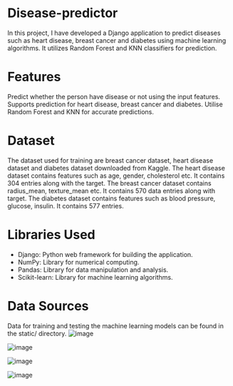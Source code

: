 # Disease-predictor
In this project, I have developed a Django application to predict diseases such as heart disease, breast cancer and diabetes using machine learning algorithms. It utilizes Random Forest and KNN classifiers for prediction.
# Features
Predict whether the person have disease or not using the input features.
Supports prediction for heart disease, breast cancer and diabetes.
Utilise Random Forest and KNN for accurate predictions.
# Dataset
The dataset used for training are breast cancer dataset, heart disease dataset and diabetes dataset downloaded from Kaggle. The heart disease dataset contains features such as age, gender, cholesterol etc. It contains 304 entries along with the target. The breast cancer dataset contains radius_mean, texture_mean etc. It contains 570 data entries along with target. The diabetes dataset contains features such as blood pressure, glucose, insulin. It contains 577 entries.
# Libraries Used
* Django: Python web framework for building the application.
* NumPy: Library for numerical computing.
* Pandas: Library for data manipulation and analysis.
* Scikit-learn: Library for machine learning algorithms.
# Data Sources
Data for training and testing the machine learning models can be found in the static/ directory.
![image](https://github.com/Amrutha-Aneesh/Disease-predictor/assets/92156921/b914db46-aaff-40f8-9136-a9a821da21c4)

![image](https://github.com/Amrutha-Aneesh/Disease-predictor/assets/92156921/b2a40fe3-2e7c-46c9-8bbe-4366cc1b4e30)

![image](https://github.com/Amrutha-Aneesh/Disease-predictor/assets/92156921/a95ae378-f086-426e-90ca-6daf3e89019b)

![image](https://github.com/Amrutha-Aneesh/Disease-predictor/assets/92156921/a042cc27-f117-49cf-b30e-f37ff1ef2a21)
